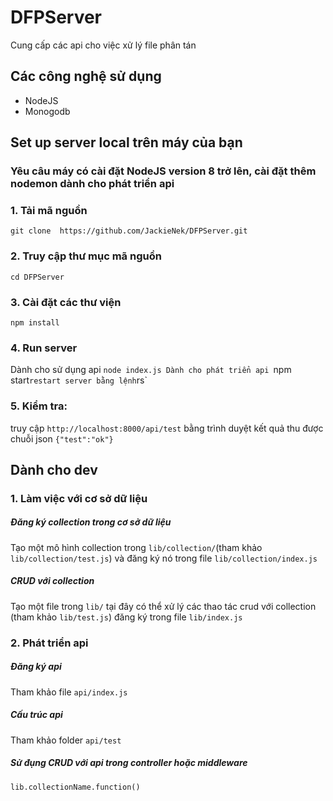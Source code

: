 # DFPServer
Cung cấp các api cho việc xử lý file phân tán

## Các công nghệ sử dụng
- NodeJS
- Monogodb

## Set up server local trên máy của bạn
### Yêu câu máy có cài đặt NodeJS version 8 trở lên, cài đặt thêm nodemon dành cho phát triển api
### 1. Tải mã nguồn
  `git clone  https://github.com/JackieNek/DFPServer.git`
### 2. Truy cập thư mục mã nguồn
  `cd DFPServer`
### 3. Cài đặt các thư viện
  `npm install`
### 4. Run server
  Dành cho sử dụng api `node index.js
  Dành cho phát triển api `npm start`
  restart server bằng lệnh `rs`
### 5. Kiểm tra:
  truy cập `http://localhost:8000/api/test` bằng trình duyệt kết quả thu được chuỗi json `{"test":"ok"}`

## Dành cho dev
### 1. Làm việc với cơ sở dữ liệu
##### Đăng ký collection trong cơ sở dữ liệu
  Tạo một mô hình collection trong `lib/collection/`(tham khảo `lib/collection/test.js`) và đăng ký nó trong file `lib/collection/index.js`
##### CRUD với collection
  Tạo một file trong `lib/` tại đây có thể xử lý các thao tác crud với collection (tham khảo `lib/test.js`) đăng ký trong file `lib/index.js`
### 2. Phát triển api
##### Đăng ký api
  Tham khảo file `api/index.js`
##### Cấu trúc api
  Tham khảo folder `api/test`
##### Sử đụng CRUD với api trong controller hoặc middleware
  `lib.collectionName.function()`